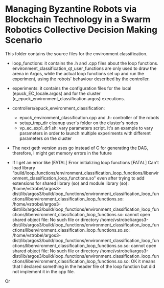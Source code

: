 # Managing Byzantine Robots via Blockchain Technology in a Swarm Robotics Collective Decision Making Scenario


This folder contains the source files for the environment classification. 

* loop_functions: it contains the .h and .cpp files about the loop functions. environment_classification_qt_user_functions are only used to draw the arena in Argos, while the actual loop functions set up and run the experiment, using the robots' behaviour described by the controller. 

* experiments: it contains the configuration files for the local (epuck_EC_locale.argos) and for the cluster (c_epuck_environment_classification.argos) executions. 

* controllers/epuck_environment_classification: 
	- epuck_environment_classification.cpp and .h: controller of the robots
	- setup_tmp_dir cleanup user's folder on the cluster's nodes
	- vp_ec_exp1_dr1.sh: vary parameters script. It's an example to vary parameters in order to launch multiple experiments with different parameters on the cluster
	
* The next geth version uses go instead of C for generating the DAG, therefore, I might get memory errors in the future

* If I get an error like [FATAL] Error initializing loop functions
[FATAL] Can't load library "build/loop_functions/environment_classification_loop_functions/libenvironment_classification_loop_functions.so" even after trying to add extensions for shared library (so) and module library (so): 
/home/vstrobel/argos3-dist/lib/argos3/build/loop_functions/environment_classification_loop_functions/libenvironment_classification_loop_functions.so: /home/vstrobel/argos3-dist/lib/argos3/build/loop_functions/environment_classification_loop_functions/libenvironment_classification_loop_functions.so: cannot open shared object file: No such file or directory
/home/vstrobel/argos3-dist/lib/argos3/build/loop_functions/environment_classification_loop_functions/libenvironment_classification_loop_functions.so.so: /home/vstrobel/argos3-dist/lib/argos3/build/loop_functions/environment_classification_loop_functions/libenvironment_classification_loop_functions.so.so: cannot open shared object file: No such file or directory
/home/vstrobel/argos3-dist/lib/argos3/build/loop_functions/environment_classification_loop_functions/libenvironment_classification_loop_functions.so.so: OK
 it means that I declared something in the header file of the loop function but did not implement it in the cpp file.

Or
